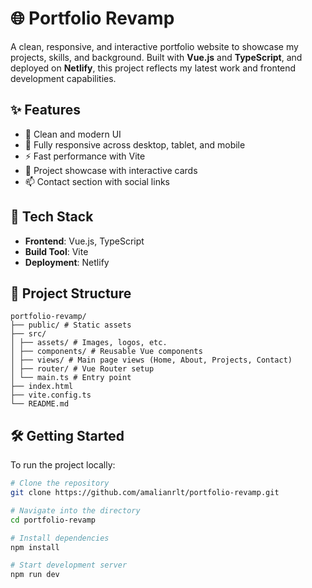 # 🌐 Portfolio Revamp

A clean, responsive, and interactive portfolio website to showcase my projects, skills, and background. Built with **Vue.js** and **TypeScript**, and deployed on **Netlify**, this project reflects my latest work and frontend development capabilities.

## ✨ Features

- 🔹 Clean and modern UI
- 📱 Fully responsive across desktop, tablet, and mobile
- ⚡ Fast performance with Vite
- 🧩 Project showcase with interactive cards
- 📫 Contact section with social links

## 🚀 Tech Stack

- **Frontend**: Vue.js, TypeScript  
- **Build Tool**: Vite  
- **Deployment**: Netlify  

## 📁 Project Structure

```
portfolio-revamp/
├── public/ # Static assets
├── src/
│ ├── assets/ # Images, logos, etc.
│ ├── components/ # Reusable Vue components
│ ├── views/ # Main page views (Home, About, Projects, Contact)
│ ├── router/ # Vue Router setup
│ └── main.ts # Entry point
├── index.html
├── vite.config.ts
└── README.md

```

## 🛠️ Getting Started

To run the project locally:

```bash
# Clone the repository
git clone https://github.com/amalianrlt/portfolio-revamp.git

# Navigate into the directory
cd portfolio-revamp

# Install dependencies
npm install

# Start development server
npm run dev
